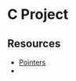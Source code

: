# C Project

## Resources
- [Pointers](https://beej.us/guide/bgc/html/split/pointers.html#pointers)
- []()
